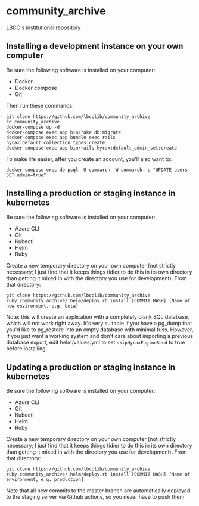# community_archive
LBCC's institutional repository

## Installing a development instance on your own computer

Be sure the following software is installed on your computer:
* Docker
* Docker compose
* Git

Then run these commands:

    git clone https://github.com/lbcclib/community_archive
    cd community_archive
    docker-compose up -d
    docker-compose exec app bin/rake db:migrate
    docker-compose exec app bundle exec rails hyrax:default_collection_types:create
    docker-compose exec app bin/rails hyrax:default_admin_set:create

To make life easier, after you create an account, you'll also want to:

    docker-compose exec db psql -U commarch -W commarch -c "UPDATE users SET admin=true"

## Installing a production or staging instance in kubernetes

Be sure the following software is installed on your computer:
* Azure CLI
* Git
* Kubectl
* Helm
* Ruby

Create a new temporary directory on your own computer (not strictly necessary; I just find that it keeps things tidier to do this in its own directory than getting it mixed in with the directory you use for development).  From that directory:

    git clone https://github.com/lbcclib/community_archive
    ruby community_archive/.helm/deploy.rb install [COMMIT HASH] [Name of new environment, e.g. beta]

Note: this will create an application with a completely blank SQL database, which will not work right away.  It's very suitable if you have a pg_dump that you'd like to pg_restore into an empty database with minimal fuss.  However, if you just want a working system and don't care about importing a previous database export, edit helm/values.yml to set `skipHyraxEngineSeed` to true before installing.

## Updating a production or staging instance in kubernetes

Be sure the following software is installed on your computer:
* Azure CLI
* Git
* Kubectl
* Helm
* Ruby

Create a new temporary directory on your own computer (not strictly necessary; I just find that it keeps things tidier to do this in its own directory than getting it mixed in with the directory you use for development).  From that directory:

    git clone https://github.com/lbcclib/community_archive
    ruby community_archive/.helm/deploy.rb install [COMMIT HASH] [Name of environment, e.g. production]

Note that all new commits to the master branch are automatically deployed to the staging server via Github actions, so you never have to push them.
